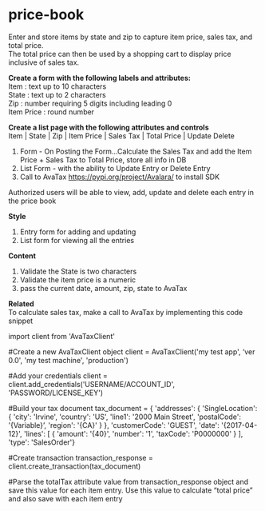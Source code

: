 # price-book
Enter and store items by state and zip to capture item price, sales tax, and total price.<br>The total price can then be used by a shopping cart to display price inclusive of sales tax.

<b>Create a form with the following labels and attributes:</b><br>Item : text up to 10 characters<br>State : text up to 2 characters<br>Zip : number requiring 5 digits including leading 0<br>Item Price : round number

<b>Create a list page with the following attributes and controls</b><br>
Item | State | Zip | Item Price | Sales Tax | Total Price | Update Delete



1. Form - On Posting the Form…Calculate the Sales Tax and add the Item Price + Sales Tax to Total Price, store all info in DB
2. List Form - with the ability to Update Entry or Delete Entry
3. Call to AvaTax https://pypi.org/project/Avalara/ to install SDK


Authorized users will be able to view, add, update and delete each entry in the price book

<b>Style</b><br>
1. Entry form for adding and updating
2. List form for viewing all the entries

<b>Content</b><br>
1. Validate the State is two characters
2. Validate the item price is a numeric
3. pass the current date, amount, zip, state to AvaTax 



<b>Related</b><br>
To calculate sales tax, make a call to AvaTax by implementing this code snippet  

import client from 'AvaTaxClient'

#Create a new AvaTaxClient object 
client = AvaTaxClient('my test app',    ‘ver 0.0',    'my test machine',    'production')

#Add your credentials
client = client.add_credentials('USERNAME/ACCOUNT_ID', 'PASSWORD/LICENSE_KEY')

#Build your tax document
tax_document = {    'addresses': {        'SingleLocation': {            'city': 'Irvine',            'country': 'US',            'line1': '2000 Main Street',            'postalCode': '{Variable}’,            'region': '{CA}'        }    },              'customerCode': 'GUEST',    'date': '{2017-04-12}',    'lines': [        {            'amount': '{40}',  'number': '1',  'taxCode': 'P0000000'        }    ],    'type': 'SalesOrder'}

#Create transaction
transaction_response = client.create_transaction(tax_document)

#Parse the totalTax attribute value from transaction_response object and save this value for each item entry.  Use this value to calculate “total price” and also save with each item entry
